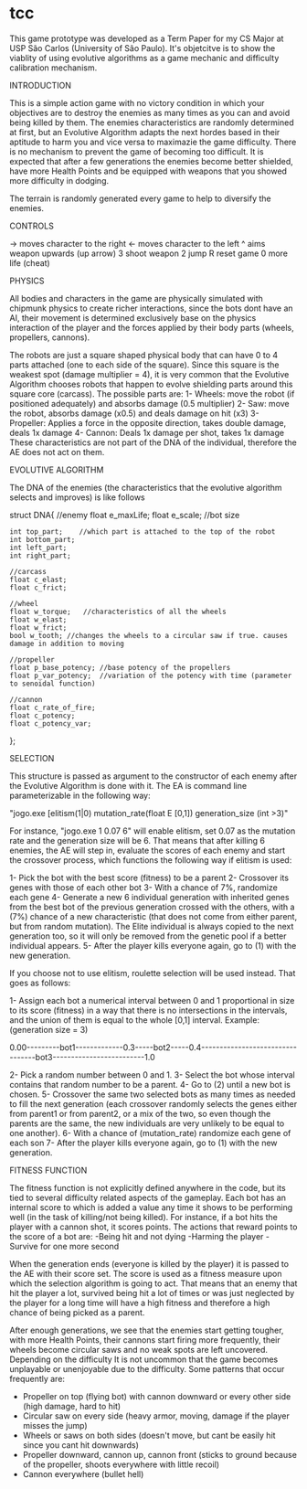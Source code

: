 # tcc
This game prototype was developed as a Term Paper for my CS Major at USP São Carlos (University of São Paulo). It's objetcitve is to show the viablity of using evolutive algorithms as a game mechanic and difficulty calibration mechanism.

INTRODUCTION

This is a simple action game with no victory condition in which your objectives are to destroy the enemies as many times as you can and avoid being killed by them. The enemies characteristics are randomly determined at first, but an Evolutive Algorithm adapts the next hordes based in their aptitude to harm you and vice versa to maximazie the game difficulty. There is no mechanism to prevent the game of becoming too difficult. It is expected that after a few generations the enemies become better shielded, have more Health Points and be equipped with weapons that you showed more difficulty in dodging.

The terrain is randomly generated every game to help to diversify the enemies. 

CONTROLS

->  moves character to the right
<-  moves character to the left
^   aims weapon upwards (up arrow)
3   shoot weapon
2   jump
R   reset game
0   more life (cheat)

PHYSICS

All bodies and characters in the game are physically simulated with chipmunk physics to create richer interactions, since the bots dont have an AI, their movement is determined exclusively base on the physics interaction of the player and the forces applied by their body parts (wheels, propellers, cannons).

The robots are just a square shaped physical body that can have 0 to 4 parts attached (one to each side of the square). Since this square is the weakest spot (damage multiplier = 4), it is very common that the Evolutive Algorithm chooses robots that happen to evolve shielding parts around this square core (carcass). The possible parts are:
  1- Wheels: move the robot (if positioned adequately) and absorbs damage (0.5 multiplier)
  2- Saw: move the robot, absorbs damage (x0.5) and deals damage on hit (x3)
  3- Propeller: Applies a force in the opposite direction, takes double damage, deals 1x damage
  4- Cannon: Deals 1x damage per shot, takes 1x damage
These characteristics are not part of the DNA of the individual, therefore the AE does not act on them.

EVOLUTIVE ALGORITHM

The DNA of the enemies (the characteristics that the evolutive algorithm selects and improves) is like follows

struct DNA{
    //enemy
    float e_maxLife;
    float e_scale; //bot size

    int top_part;    //which part is attached to the top of the robot
    int bottom_part;
    int left_part;
    int right_part;

    //carcass
    float c_elast;  
    float c_frict;

    //wheel
    float w_torque;   //characteristics of all the wheels 
    float w_elast;
    float w_frict;
    bool w_tooth; //changes the wheels to a circular saw if true. causes damage in addition to moving

    //propeller
    float p_base_potency; //base potency of the propellers
    float p_var_potency;  //variation of the potency with time (parameter to senoidal function)

    //cannon
    float c_rate_of_fire; 
    float c_potency;     
    float c_potency_var;  
};

SELECTION

This structure is passed as argument to the constructor of each enemy after the Evolutive Algorithm is done with it.
The EA is command line parameterizable in the following way:

"jogo.exe [elitism(1|0) mutation_rate(float E [0,1]) generation_size (int >3)"

For instance, "jogo.exe 1 0.07 6" will enable elitism, set 0.07 as the mutation rate and the generation size will be 6.
That means that after killing 6 enemies, the AE will step in, evaluate the scores of each enemy and start the crossover process, which functions the following way if elitism is used:

  1- Pick the bot with the best score (fitness) to be a parent
  2- Crossover its genes with those of each other bot
  3- With a chance of 7%, randomize each gene
  4- Generate a new 6 individual generation with inherited genes from the best bot of the previous generation crossed with the others, with a (7%) chance of a new characteristic (that does not come from either parent, but from random mutation). The Elite individual is always copied to the next generation too, so it will only be removed from the genetic pool if a better individual appears.
  5- After the player kills everyone again, go to (1) with the new generation.
  
If you choose not to use elitism, roulette selection will be used instead. That goes as follows:
  
  1- Assign each bot a numerical interval between 0 and 1 proportional in size to its score (fitness) in a way that there is no intersections in the intervals, and the union of them is equal to the whole [0,1] interval. Example:
(generation size = 3)

0.00---------bot1-------------0.3-----bot2-----0.4---------------------------------bot3-------------------------1.0

  2- Pick a random number between 0 and 1.
  3- Select the bot whose interval contains that random number to be a parent.
  4- Go to (2) until a new bot is chosen.
  5- Crossover the same two selected bots as many times as needed to fill the next generation (each crossover randomly selects the genes either from parent1 or from parent2, or a mix of the two, so even though the parents are the same, the new individuals are very unlikely to be equal to one another).
  6- With a chance of (mutation_rate) randomize each gene of each son
  7- After the player kills everyone again, go to (1) with the new generation.

FITNESS FUNCTION

The fitness function is not explicitly defined anywhere in the code, but its tied to several difficulty related aspects of the gameplay. Each bot has an internal score to which is added a value any time it shows to be performing well (in the task of killing/not being killed). For instance, if a bot hits the player with a cannon shot, it scores points. The actions that reward points to the score of a bot are:
  -Being hit and not dying
  -Harming the player
  -Survive for one more second
  
When the generation ends (everyone is killed by the player) it is passed to the AE with their score set. The score is used as a fitness measure upon which the selection algorithm is going to act. That means that an enemy that hit the player a lot, survived being hit a lot of times or was just neglected by the player for a long time will have a high fitness and therefore a high chance of being picked as a parent.

After enough generations, we see that the enemies start getting tougher, with more Health Points, their cannons start firing more frequently, their wheels become circular saws and no weak spots are left uncovered. Depending on the difficulty It is not uncommon that the game becomes unplayable or unenjoyable due to the difficulty. Some patterns that occur frequently are:
  - Propeller on top (flying bot) with cannon downward or every other side (high damage, hard to hit)
  - Circular saw on every side (heavy armor, moving, damage if the player misses the jump)
  - Wheels or saws on both sides (doesn't move, but cant be easily hit since you cant hit downwards)
  - Propeller downward, cannon up, cannon front (sticks to ground because of the propeller, shoots everywhere with little recoil)
  - Cannon everywhere (bullet hell)
